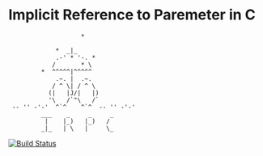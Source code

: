 # Implicit Reference to Paremeter in C

```
                    *

             *  _|_
             .-' * '-. *
            /       * \
         *  ^^^^^|^^^^^
             .~. |  .~.
            / ^ \| / ^ \
           (|   |J/|   |)
           '\   /`"\   /`
 -- '' -'-'  ^`^    ^`^  -- '' -'-'
         ___    _     _     _
          |    |_)   |_)   / 
         _|_   | \   |     \_
```

[![Build Status](https://travis-ci.org/TApplencourt/irpc.svg?branch=master)](https://travis-ci.org/TApplencourt/irpc)


